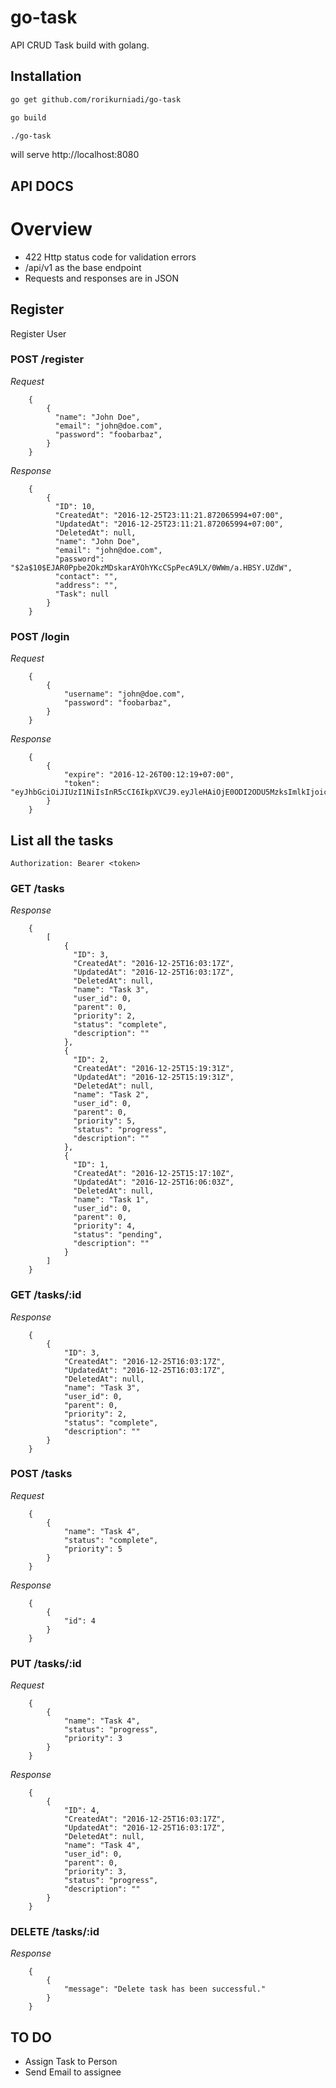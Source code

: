 # go-task
API CRUD Task build with golang.


## Installation
``` bash
go get github.com/rorikurniadi/go-task

go build

./go-task
```
will serve http://localhost:8080

## API DOCS
# Overview
- 422 Http status code for validation errors
- /api/v1 as the base endpoint
- Requests and responses are in JSON

## Register
Register User

### POST /register

*Request*

        {
            {
              "name": "John Doe",
              "email": "john@doe.com",
              "password": "foobarbaz",
            }
        }

*Response*

        {
            {
              "ID": 10,
              "CreatedAt": "2016-12-25T23:11:21.872065994+07:00",
              "UpdatedAt": "2016-12-25T23:11:21.872065994+07:00",
              "DeletedAt": null,
              "name": "John Doe",
              "email": "john@doe.com",
              "password": "$2a$10$EJAR0Ppbe2OkzMDskarAYOhYKcCSpPecA9LX/0WWm/a.HBSY.UZdW",
              "contact": "",
              "address": "",
              "Task": null
            }
        }

### POST /login

*Request*

        {
            {
                "username": "john@doe.com",
                "password": "foobarbaz",
            }
        }

*Response*

        {
            {
                "expire": "2016-12-26T00:12:19+07:00",
                "token": "eyJhbGciOiJIUzI1NiIsInR5cCI6IkpXVCJ9.eyJleHAiOjE0ODI2ODU5MzksImlkIjoicm9yaS5rdXJuaWFkaUB5YWhvby5jb20iLCJvcmlnX2lhdCI6MTQ4MjY4MjMzOX0.OzRTRuCh9BnNmEJEEqjwGzJiQQaUafl7lx0swPvZ0rE"
            }
        }

## List all the tasks
`Authorization: Bearer <token>`

### GET /tasks

*Response*

        {
            [
                {
                  "ID": 3,
                  "CreatedAt": "2016-12-25T16:03:17Z",
                  "UpdatedAt": "2016-12-25T16:03:17Z",
                  "DeletedAt": null,
                  "name": "Task 3",
                  "user_id": 0,
                  "parent": 0,
                  "priority": 2,
                  "status": "complete",
                  "description": ""
                },
                {
                  "ID": 2,
                  "CreatedAt": "2016-12-25T15:19:31Z",
                  "UpdatedAt": "2016-12-25T15:19:31Z",
                  "DeletedAt": null,
                  "name": "Task 2",
                  "user_id": 0,
                  "parent": 0,
                  "priority": 5,
                  "status": "progress",
                  "description": ""
                },
                {
                  "ID": 1,
                  "CreatedAt": "2016-12-25T15:17:10Z",
                  "UpdatedAt": "2016-12-25T16:06:03Z",
                  "DeletedAt": null,
                  "name": "Task 1",
                  "user_id": 0,
                  "parent": 0,
                  "priority": 4,
                  "status": "pending",
                  "description": ""
                }
            ]
        }

### GET /tasks/:id

*Response*

        {
            {
                "ID": 3,
                "CreatedAt": "2016-12-25T16:03:17Z",
                "UpdatedAt": "2016-12-25T16:03:17Z",
                "DeletedAt": null,
                "name": "Task 3",
                "user_id": 0,
                "parent": 0,
                "priority": 2,
                "status": "complete",
                "description": ""
            }
        }

### POST /tasks

*Request* 

        {
            {
                "name": "Task 4",
                "status": "complete",
                "priority": 5
            }
        }

*Response*

        {
            {
                "id": 4
            }
        }

### PUT /tasks/:id

*Request* 

        {
            {
                "name": "Task 4",
                "status": "progress",
                "priority": 3
            }
        }

*Response*

        {
            {
                "ID": 4,
                "CreatedAt": "2016-12-25T16:03:17Z",
                "UpdatedAt": "2016-12-25T16:03:17Z",
                "DeletedAt": null,
                "name": "Task 4",
                "user_id": 0,
                "parent": 0,
                "priority": 3,
                "status": "progress",
                "description": ""
            }
        }

### DELETE /tasks/:id

*Response*

        {
            {
                "message": "Delete task has been successful."
            }
        }

## TO DO
- Assign Task to Person
- Send Email to assignee
